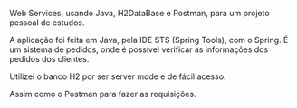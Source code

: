 Web Services, usando Java, H2DataBase e Postman, para um projeto pessoal de estudos. 

A aplicação foi feita em Java, pela IDE STS (Spring Tools), com o Spring. É um sistema de pedidos, onde é possível verificar as informações dos pedidos dos clientes. 

Utilizei o banco H2 por ser server mode e de fácil acesso.

Assim como o Postman para fazer as requisições.



